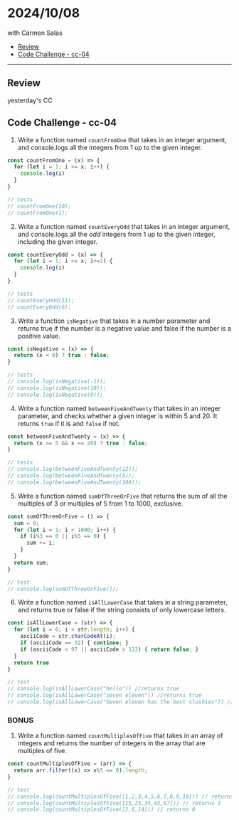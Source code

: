 # 2024/10/08
with Carmen Salas

- [Review](#review)
- [Code Challenge - cc-04](#code-challenge---cc-04)
---

## Review
yesterday's CC

## Code Challenge - cc-04
1. Write a function named `countFromOne` that takes in an integer argument, and console.logs all the integers from 1 up to the given integer.
```js
const countFromOne = (x) => {
  for (let i = 1; i <= x; i++) {
    console.log(i)
  }
}

// tests
// countFromOne(10);
// countFromOne(1);
```

2. Write a function named `countEveryOdd` that takes in an integer argument, and console.logs all the *odd* integers from 1 up to the given integer, including the given integer.
```js
const countEveryOdd = (x) => {
  for (let i = 1; i <= x; i+=2) {
    console.log(i)
  }
}

// tests
// countEveryOdd(11);
// countEveryOdd(6);
```

3. Write a function `isNegative` that takes in a number parameter and returns true if the number is a negative value and false if the number is a positive value.
```js
const isNegative = (x) => {
  return (x < 0) ? true : false;
}

// tests
// console.log(isNegative(-1));
// console.log(isNegative(10));
// console.log(isNegative(0));
```

4. Write a function named `betweenFiveAndTwenty` that takes in an integer parameter, and checks whether a given integer is within 5 and 20. It returns `true` if it is and `false` if not.
```js
const betweenFiveAndTwenty = (x) => {
  return (x >= 5 && x <= 20) ? true : false;
}

// tests
// console.log(betweenFiveAndTwenty(12));
// console.log(betweenFiveAndTwenty(5));
// console.log(betweenFiveAndTwenty(100));
```

5. Write a function named `sumOfThreeOrFive` that returns the sum of all the multiples of 3 or multiples of 5 from 1 to 1000, exclusive.
```js
const sumOfThreeOrFive = () => {
  sum = 0;
  for (let i = 1; i < 1000; i++) {
    if (i%3 == 0 || i%5 == 0) {
      sum += i;
    }
  }
  return sum;
}

// test
// console.log(sumOfThreeOrFive());
```

6. Write a function named `isAllLowerCase` that takes in a string parameter, and returns true or false if the string consists of only lowercase letters.
```js
const isAllLowerCase = (str) => {
  for (let i = 0; i < str.length; i++) {
    asciiCode = str.charCodeAt(i);
    if (asciiCode == 32) { continue; }
    if (asciiCode < 97 || asciiCode > 122) { return false; }
  }
  return true
}

// test
// console.log(isAllLowerCase("hello")) //returns true
// console.log(isAllLowerCase("seven eleven")) //returns true
// console.log(isAllLowerCase("Seven eleven has the best slushies")) //returns false
```

### BONUS
1. Write a function named `countMultiplesOfFive` that takes in an array of integers and returns the number of integers in the array that are multiples of five.
```js
const countMultiplesOfFive = (arr) => {
  return arr.filter((x) => x%5 == 0).length;
}

// test
// console.log(countMultiplesOfFive([1,2,3,4,5,6,7,8,9,10])) // returns 2
// console.log(countMultiplesOfFive([15,23,35,45,67])) // returns 3
// console.log(countMultiplesOfFive([2,6,14])) // returns 0
```